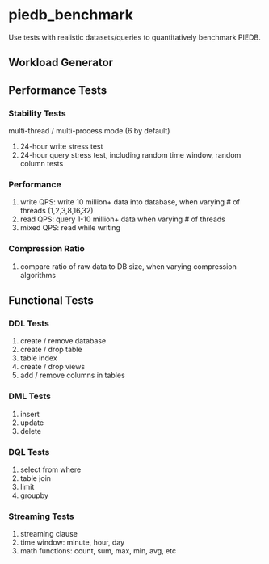 # piedb_benchmark
Use tests with realistic datasets/queries to quantitatively benchmark PIEDB.

## Workload Generator


## Performance Tests

### Stability Tests

multi-thread / multi-process mode (6 by default)

1. 24-hour write stress test
2. 24-hour query stress test, including random time window, random column tests

### Performance

1. write QPS: write 10 million+ data into database, when varying # of threads (1,2,3,8,16,32)
2. read QPS: query 1-10 million+ data when varying # of threads
3. mixed QPS: read while writing

### Compression Ratio

1. compare ratio of raw data to DB size, when varying compression algorithms



## Functional Tests

### DDL Tests

1. create / remove database
2. create / drop table 
3. table index
4. create / drop views
5. add / remove columns in tables

### DML Tests

1. insert
2. update
3. delete

### DQL Tests

1. select from where
2. table join
3. limit
4. groupby

### Streaming Tests

1. streaming clause
2. time window: minute, hour, day
3. math functions: count, sum, max, min, avg, etc
